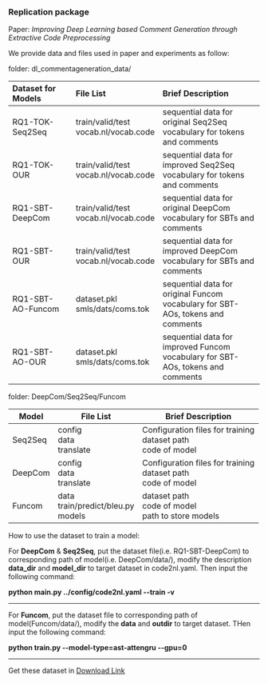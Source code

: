 ### Replication package 

Paper: *Improving Deep Learning based Comment Generation through Extractive Code Preprocessing*

We provide data and files used in paper and experiments as follow:

folder: dl_commentageneration_data/

| Dataset for Models | File List                                 | Brief Description                                            |
| :----------------- | :---------------------------------------- | :----------------------------------------------------------- |
| RQ1-TOK-Seq2Seq    | train/valid/test<br />vocab.nl/vocab.code | sequential data for original Seq2Seq<br />vocabulary for tokens and comments |
| RQ1-TOK-OUR        | train/valid/test<br />vocab.nl/vocab.code | sequential data for improved Seq2Seq<br />vocabulary for tokens and comments |
| RQ1-SBT-DeepCom    | train/valid/test<br />vocab.nl/vocab.code | sequential data for original DeepCom<br />vocabulary for SBTs and comments |
| RQ1-SBT-OUR        | train/valid/test<br />vocab.nl/vocab.code | sequential data for improved DeepCom<br />vocabulary for SBTs and comments |
| RQ1-SBT-AO-Funcom  | dataset.pkl<br />smls/dats/coms.tok       | sequential data for original Funcom<br />vocabulary for SBT-AOs, tokens and comments |
| RQ1-SBT-AO-OUR     | dataset.pkl<br />smls/dats/coms.tok       | sequential data for improved Funcom<br />vocabulary for SBT-AOs, tokens and comments |

folder: DeepCom/Seq2Seq/Funcom

| Model   | File List                                   | Brief Description                                            |
| ------- | ------------------------------------------- | ------------------------------------------------------------ |
| Seq2Seq | config<br />data<br />translate          | Configuration files for training<br />dataset path<br />code of model |
| DeepCom | config<br />data<br />translate             | Configuration files for training<br />dataset path<br />code of model |
| Funcom  | data<br />train/predict/bleu.py<br />models | dataset path<br />code of model<br />path to store models    |

How to use the dataset to train a model:

For **DeepCom** & **Seq2Seq**, put the dataset file(i.e. RQ1-SBT-DeepCom) to corresponding path of model(i.e. DeepCom/data/), modify the description **data_dir** and **model_dir** to target dataset in code2nl.yaml. Then input the following command:

**python __main__.py ../config/code2nl.yaml --train -v**

___________________________________________________________________________________________________________________________________________________________________________________________________________________________________________________________________________________________________________________________________________________________________

For **Funcom**, put the dataset file to corresponding path of model(Funcom/data/), modify the **data** and **outdir** to target dataset. THen input the following command:

**python train.py --model-type=ast-attengru --gpu=0**

______________________________________________________________________________________________________________________________________________________________________________________________________________________________________________________________________________________________________________________________________________________________

Get these dataset in [Download Link](https://drive.google.com/drive/folders/1JQILCDm8Wv6SqWvIH-PrzUyLIU8ykO_Y?usp=sharing)
